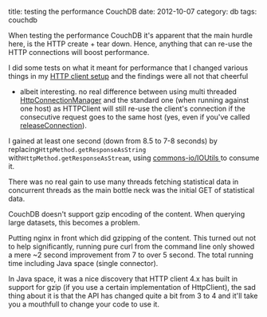 title: testing the performance CouchDB
date: 2012-10-07
category: db
tags: couchdb

When testing the performance CouchDB it's apparent that the main
hurdle here, is the HTTP create + tear down. Hence, anything that can
re-use the HTTP connections will boost performance.

I did some tests on what it meant for performance that I changed
various things in my <a
href="http://hc.apache.org/httpcomponents-client-ga/">HTTP client
setup</a> and the findings were all not that cheerful
- albeit interesting.  no real difference between using
multi threaded <a
href="http://hc.apache.org/httpclient-3.x/apidocs/org/apache/commons/httpclient/HttpConnectionManager.html">HttpConnectionManager</a>
and the standard one (when running against one host) as
HTTPClient will still re-use the client's connection if the
consecutive request goes to the same host (yes, even if
you've called <a
href="http://hc.apache.org/httpclient-3.x/apidocs/org/apache/commons/httpclient/HttpConnectionManager.html#releaseConnection(org.apache.commons.httpclient.HttpConnection)">releaseConnection</a>).


I gained at least one second (down from 8.5 to 7-8 seconds) by
replacing```HttpMethod.getResponseAsString```
with```HttpMethod.getResponseAsStream```, using <a
href="http://commons.apache.org/io/apidocs/org/apache/commons/io/IOUtils.html">
commons-io/IOUtils </a> to consume it.


There was no real gain to use many threads fetching
statistical data in concurrent threads as the main bottle
neck was the initial GET of statistical data.


CouchDB doesn't support gzip encoding of the content. When
querying large datasets, this becomes a problem.


Putting nginx in front which did gzipping of the
content. This turned out not to help significantly, running
pure curl from the command line only showed a mere ~2 second
improvement from 7 to over 5 second. The total running time
including Java space (single connector).


In Java space, it was a nice discovery that HTTP client 4.x
has built in support for gzip (if you use a certain
implementation of HttpClient), the sad thing about it is
that the API has changed quite a bit from 3 to 4 and it'll
take you a mouthfull to change your code to use it.


